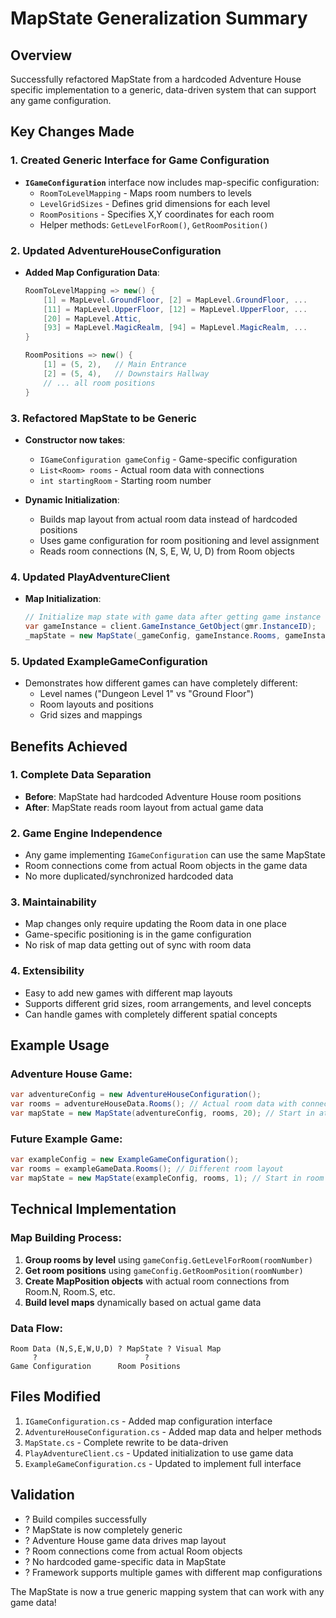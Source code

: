 # MapState Generalization Summary

## Overview
Successfully refactored MapState from a hardcoded Adventure House specific implementation to a generic, data-driven system that can support any game configuration.

## Key Changes Made

### 1. **Created Generic Interface for Game Configuration**
- **`IGameConfiguration`** interface now includes map-specific configuration:
  - `RoomToLevelMapping` - Maps room numbers to levels
  - `LevelGridSizes` - Defines grid dimensions for each level
  - `RoomPositions` - Specifies X,Y coordinates for each room
  - Helper methods: `GetLevelForRoom()`, `GetRoomPosition()`

### 2. **Updated AdventureHouseConfiguration**
- **Added Map Configuration Data**:
  ```csharp
  RoomToLevelMapping => new() {
      [1] = MapLevel.GroundFloor, [2] = MapLevel.GroundFloor, ...
      [11] = MapLevel.UpperFloor, [12] = MapLevel.UpperFloor, ...
      [20] = MapLevel.Attic,
      [93] = MapLevel.MagicRealm, [94] = MapLevel.MagicRealm, ...
  }
  
  RoomPositions => new() {
      [1] = (5, 2),   // Main Entrance
      [2] = (5, 4),   // Downstairs Hallway
      // ... all room positions
  }
  ```

### 3. **Refactored MapState to be Generic**
- **Constructor now takes**:
  - `IGameConfiguration gameConfig` - Game-specific configuration
  - `List<Room> rooms` - Actual room data with connections
  - `int startingRoom` - Starting room number

- **Dynamic Initialization**:
  - Builds map layout from actual room data instead of hardcoded positions
  - Uses game configuration for room positioning and level assignment
  - Reads room connections (N, S, E, W, U, D) from Room objects

### 4. **Updated PlayAdventureClient**
- **Map Initialization**:
  ```csharp
  // Initialize map state with game data after getting game instance
  var gameInstance = client.GameInstance_GetObject(gmr.InstanceID);
  _mapState = new MapState(_gameConfig, gameInstance.Rooms, gameInstance.StartRoom);
  ```

### 5. **Updated ExampleGameConfiguration**
- Demonstrates how different games can have completely different:
  - Level names ("Dungeon Level 1" vs "Ground Floor")
  - Room layouts and positions
  - Grid sizes and mappings

## Benefits Achieved

### 1. **Complete Data Separation**
- **Before**: MapState had hardcoded Adventure House room positions
- **After**: MapState reads room layout from actual game data

### 2. **Game Engine Independence**
- Any game implementing `IGameConfiguration` can use the same MapState
- Room connections come from actual Room objects in the game data
- No more duplicated/synchronized hardcoded data

### 3. **Maintainability**
- Map changes only require updating the Room data in one place
- Game-specific positioning is in the game configuration
- No risk of map data getting out of sync with room data

### 4. **Extensibility**
- Easy to add new games with different map layouts
- Supports different grid sizes, room arrangements, and level concepts
- Can handle games with completely different spatial concepts

## Example Usage

### Adventure House Game:
```csharp
var adventureConfig = new AdventureHouseConfiguration();
var rooms = adventureHouseData.Rooms(); // Actual room data with connections
var mapState = new MapState(adventureConfig, rooms, 20); // Start in attic
```

### Future Example Game:
```csharp
var exampleConfig = new ExampleGameConfiguration();
var rooms = exampleGameData.Rooms(); // Different room layout
var mapState = new MapState(exampleConfig, rooms, 1); // Start in room 1
```

## Technical Implementation

### Map Building Process:
1. **Group rooms by level** using `gameConfig.GetLevelForRoom(roomNumber)`
2. **Get room positions** using `gameConfig.GetRoomPosition(roomNumber)`
3. **Create MapPosition objects** with actual room connections from Room.N, Room.S, etc.
4. **Build level maps** dynamically based on actual game data

### Data Flow:
```
Room Data (N,S,E,W,U,D) ? MapState ? Visual Map
     ?                        ?
Game Configuration      Room Positions
```

## Files Modified
1. `IGameConfiguration.cs` - Added map configuration interface
2. `AdventureHouseConfiguration.cs` - Added map data and helper methods
3. `MapState.cs` - Complete rewrite to be data-driven
4. `PlayAdventureClient.cs` - Updated initialization to use game data
5. `ExampleGameConfiguration.cs` - Updated to implement full interface

## Validation
- ? Build compiles successfully
- ? MapState is now completely generic
- ? Adventure House game data drives map layout
- ? Room connections come from actual Room objects
- ? No hardcoded game-specific data in MapState
- ? Framework supports multiple games with different map configurations

The MapState is now a true generic mapping system that can work with any game data!